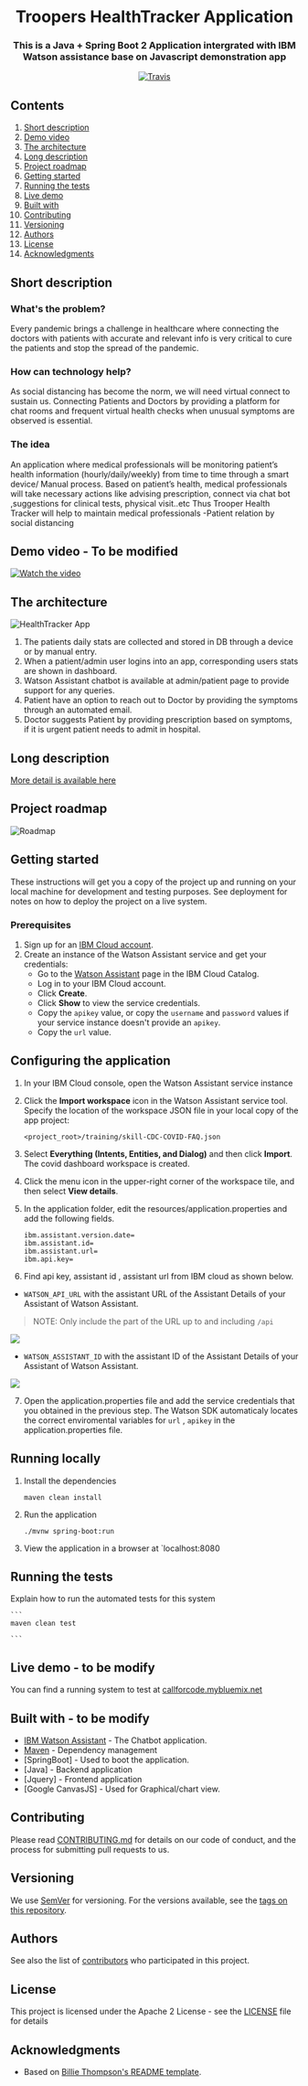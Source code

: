 <h1 align="center" style="border-bottom: none;"> Troopers HealthTracker Application</h1>
<h3 align="center">This is a Java + Spring Boot 2 Application intergrated with IBM Watson assistance base on Javascript demonstration app</h3>

<p align="center">
  <a href="http://travis-ci.org/watson-developer-cloud/assistant-simple">
    <img alt="Travis" src="https://travis-ci.org/watson-developer-cloud/assistant-simple.svg?branch=master">
  </a>
</p>
</p>

## Contents

1. [Short description](#short-description)
1. [Demo video](#demo-video)
1. [The architecture](#the-architecture)
1. [Long description](#long-description)
1. [Project roadmap](#project-roadmap)
1. [Getting started](#getting-started)
1. [Running the tests](#running-the-tests)
1. [Live demo](#live-demo)
1. [Built with](#built-with)
1. [Contributing](#contributing)
1. [Versioning](#versioning)
1. [Authors](#authors)
1. [License](#license)
1. [Acknowledgments](#acknowledgments)

## Short description

### What's the problem?

Every pandemic brings a challenge in healthcare where connecting the doctors with patients with accurate and relevant info is very critical to cure the patients and stop the spread of the pandemic.

### How can technology help?

As social distancing has become the norm, we will need virtual connect to sustain us. Connecting Patients and Doctors by providing a platform for chat rooms and frequent virtual health checks when unusual symptoms are observed is essential.

### The idea

An application where medical professionals will be monitoring patient’s health information (hourly/daily/weekly) from time to time through a smart device/ Manual process.
Based on patient’s health, medical professionals will take necessary actions like advising prescription, connect via chat bot ,suggestions for clinical tests, physical visit..etc 
Thus Trooper Health Tracker will help to maintain medical professionals -Patient relation by social distancing

## Demo video - To be modified

[![Watch the video](https://github.com/Code-and-Response/Liquid-Prep/blob/master/images/IBM-interview-video-image.png)](https://youtu.be/vOgCOoy_Bx0)

## The architecture

![HealthTracker App](readme_files/Architechture.png)

1. The patients daily stats are collected and stored in DB through a device or by manual entry.
2. When a patient/admin user logins into an app, corresponding users stats are shown in dashboard.
3. Watson Assistant chatbot is available at admin/patient page to provide support for any queries.
4. Patient have an option to reach out to Doctor by providing the symptoms through an automated email.
5. Doctor suggests Patient by providing prescription based on symptoms, if it is urgent patient needs to admit in hospital.

## Long description

[More detail is available here](readme_files/Description.md)

## Project roadmap

![Roadmap](readme_files/roadmap.jpg)

## Getting started

These instructions will get you a copy of the project up and running on your local machine for development and testing purposes. See deployment for notes on how to deploy the project on a live system.

### Prerequisites

1. Sign up for an [IBM Cloud account](https://console.bluemix.net/registration/).
1. Create an instance of the Watson Assistant service and get your credentials:
    - Go to the [Watson Assistant](https://console.bluemix.net/catalog/services/conversation) page in the IBM Cloud Catalog.
    - Log in to your IBM Cloud account.
    - Click **Create**.
    - Click **Show** to view the service credentials.
    - Copy the `apikey` value, or copy the `username` and `password` values if your service instance doesn't provide an `apikey`.
    - Copy the `url` value.

## Configuring the application

1. In your IBM Cloud console, open the Watson Assistant service instance

2. Click the **Import workspace** icon in the Watson Assistant service tool. Specify the location of the workspace JSON file in your local copy of the app project:

    `<project_root>/training/skill-CDC-COVID-FAQ.json`

3. Select **Everything (Intents, Entities, and Dialog)** and then click **Import**. The covid dashboard workspace is created.

4. Click the menu icon in the upper-right corner of the workspace tile, and then select **View details**.

5. In the application folder, edit the resources/application.properties and add the following fields.

    ```
    ibm.assistant.version.date=
    ibm.assistant.id=
    ibm.assistant.url=
    ibm.api.key=
    ```
6. Find api key, assistant id , assistant url from IBM cloud as shown below.

* `WATSON_API_URL` with the assistant URL of the Assistant Details of your Assistant of Watson Assistant.
> NOTE: Only include the part of the URL up to and including `/api` 
 
![](readme_files/wa_url.JPG)

* `WATSON_ASSISTANT_ID` with the assistant ID of the Assistant Details of your Assistant of Watson Assistant.

![](readme_files/wa_id.JPG)

7. Open the application.properties file and add the service credentials that you obtained in the previous step. The Watson SDK automaticaly locates the correct enviromental variables for `url` , `apikey` in the application.properties file.

## Running locally

1. Install the dependencies

    ```
    maven clean install
    ```

1. Run the application

    ```
    ./mvnw spring-boot:run
    ```

1. View the application in a browser at `localhost:8080

## Running the tests

Explain how to run the automated tests for this system

    ```
    maven clean test
    
    ```

## Live demo - to be modify

You can find a running system to test at [callforcode.mybluemix.net](http://callforcode.mybluemix.net/)

## Built with - to be modify

* [IBM Watson Assistant](https://cloud.ibm.com/docs/services/assistant?topic=assistant-getting-started#getting-started-tutorial) - The    Chatbot application.
* [Maven](https://maven.apache.org/) - Dependency management
* [SpringBoot] - Used to boot the application.
* [Java] - Backend application
* [Jquery] - Frontend application
* [Google CanvasJS] - Used for Graphical/chart view.

## Contributing

Please read [CONTRIBUTING.md](CONTRIBUTING.md) for details on our code of conduct, and the process for submitting pull requests to us.

## Versioning

We use [SemVer](http://semver.org/) for versioning. For the versions available, see the [tags on this repository](https://github.com/your/project/tags).

## Authors

See also the list of [contributors](https://github.com/Code-and-Response/Project-Sample/graphs/contributors) who participated in this project.

## License

This project is licensed under the Apache 2 License - see the [LICENSE](LICENSE) file for details

## Acknowledgments

* Based on [Billie Thompson's README template](https://gist.github.com/PurpleBooth/109311bb0361f32d87a2).



